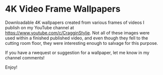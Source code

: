 # 4K Video Frame Wallpapers

Downloadable 4K wallpapers created from various frames of videos I publish on my YouTube channel at https://www.youtube.com/c/CragginStylie. Not all of these images were used within a finished published video, and even though they fell to the cutting room floor, they were interesting enough to salvage for this purpose.

If you have a rwequest or suggestion for a wallpaper, let me know in my channel comments!

Enjoy!
